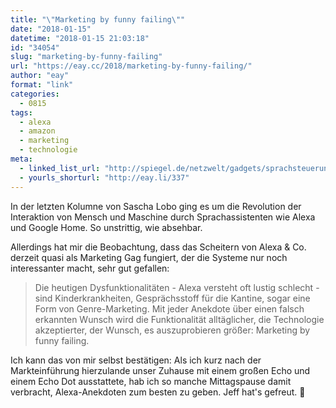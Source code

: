 ```yaml
---
title: "\"Marketing by funny failing\""
date: "2018-01-15"
datetime: "2018-01-15 21:03:18"
id: "34054"
slug: "marketing-by-funny-failing"
url: "https://eay.cc/2018/marketing-by-funny-failing/"
author: "eay"
format: "link"
categories:
  - 0815
tags:
  - alexa
  - amazon
  - marketing
  - technologie
meta:
  - linked_list_url: "http://spiegel.de/netzwelt/gadgets/sprachsteuerung-im-alltag-ohne-geht-es-nicht-mehr-kolumne-a-1187056.html"
  - yourls_shorturl: "http://eay.li/337"
---
```


In der letzten Kolumne von Sascha Lobo ging es um die Revolution der Interaktion von Mensch und Maschine durch Sprachassistenten wie Alexa und Google Home. So unstrittig, wie absehbar.

Allerdings hat mir die Beobachtung, dass das Scheitern von Alexa & Co. derzeit quasi als Marketing Gag fungiert, der die Systeme nur noch interessanter macht, sehr gut gefallen:

> Die heutigen Dysfunktionalitäten - Alexa versteht oft lustig schlecht - sind Kinderkrankheiten, Gesprächsstoff für die Kantine, sogar eine Form von Genre-Marketing. Mit jeder Anekdote über einen falsch erkannten Wunsch wird die Funktionalität alltäglicher, die Technologie akzeptierter, der Wunsch, es auszuprobieren größer: Marketing by funny failing.

Ich kann das von mir selbst bestätigen: Als ich kurz nach der Markteinführung hierzulande unser Zuhause mit einem großen Echo und einem Echo Dot ausstattete, hab ich so manche Mittagspause damit verbracht, Alexa-Anekdoten zum besten zu geben. Jeff hat's gefreut. 🤑
